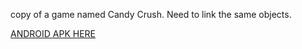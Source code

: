 copy of a game named Candy Crush. Need to link the same objects.

[ANDROID APK HERE](https://www.dropbox.com/s/htdsxmrr2mb32oh/jellylink.apk?dl=0)